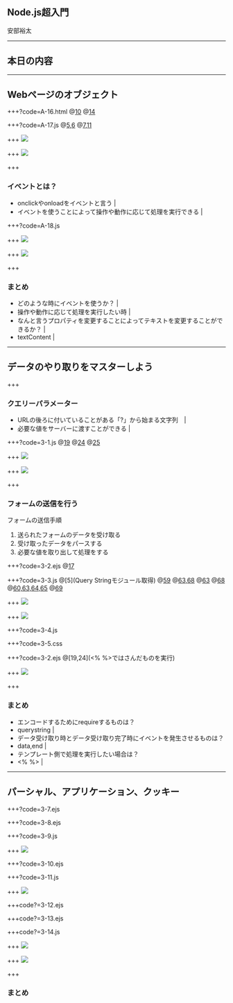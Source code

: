 ## Node.js超入門

安部裕太

---

## 本日の内容

---

## Webページのオブジェクト

+++?code=A-16.html
@[10](ロードし終わったら関数を実行)
@[14](クリックすると関数を実行)

+++?code=A-17.js
@[5,6](それぞれのidのタグを操作するオブジェクトを取り出す)
@[7,11](textContentの値を変更することによって表示するテキストを変更できる)

+++
![](A-16-1.png)

+++
![](A-16-2.png)

+++

### イベントとは？
- onclickやonloadをイベントと言う |
- イベントを使うことによって操作や動作に応じて処理を実行できる |

+++?code=A-18.js

+++
![](A-17-1.png)

+++
![](A-17-2.png)

+++
### まとめ
- どのような時にイベントを使うか？ |
 - 操作や動作に応じて処理を実行したい時 |
- なんと言うプロパティを変更することによってテキストを変更することができるか？ |
 - textContent |

---
## データのやり取りをマスターしよう

+++
### クエリーパラメーター
- URLの後ろに付いていることがある「?」から始まる文字列　|
- 必要な値をサーバーに渡すことができる |

+++?code=3-1.js
@[19](第二引数にtrueを追加)
@[24](クエリーパラメーターのオブジェクトを保管)
@[25](msgが未定義の場合を考慮する！)

+++
![](3-1-1.png)

+++
![](3-1-2.png)

+++
### フォームの送信を行う
フォームの送信手順
1. 送られたフォームのデータを受け取る
1. 受け取ったデータをパースする
1. 必要な値を取り出して処理をする

+++?code=3-2.ejs
@[17](POST送信ができるようにしている)

+++?code=3-3.js
@[5](Query Stringモジュール取得)
@[59](POST送信されたかをチェック)
@[63,68](イベント処理)
@[63](データ受け取り時に発生)
@[68](データ受け取り完了時に発生)
@[60,63,64,65]()
@[69](エンコードする)

+++
![](3-3-1.png)

+++
![](3-3-2.png)

+++?code=3-4.js

+++?code=3-5.css

+++?code=3-2.ejs
@[19,24](<% %>ではさんだものを実行)

+++
![](3-4.png)

+++
### まとめ
- エンコードするためにrequireするものは？
 - querystring |
- データ受け取り時とデータ受け取り完了時にイベントを発生させるものは？
 - data,end |
- テンプレート側で処理を実行したい場合は？
 - <% %> |

---
## パーシャル、アプリケーション、クッキー

+++?code=3-7.ejs

+++?code=3-8.ejs

+++?code=3-9.js

+++
![](3-9.png)

+++?code=3-10.ejs

+++?code=3-11.js

+++
![](3-11.png)

+++code?=3-12.ejs

+++code?=3-13.ejs

+++code?=3-14.js

+++
![](3-14-1.png)

+++
![](3-14-2.png)

+++
### まとめ



